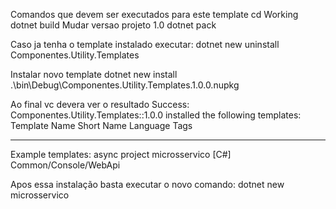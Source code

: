 Comandos que devem ser executados para este template
cd Working 
dotnet build
Mudar versao projeto 
    <PackageVersion>1.0</PackageVersion>
dotnet pack 

Caso ja tenha o template instalado executar:
dotnet new uninstall Componentes.Utility.Templates

Instalar novo template
dotnet new install .\bin\Debug\Componentes.Utility.Templates.1.0.0.nupkg

Ao final vc devera ver o resultado 
Success: Componentes.Utility.Templates::1.0.0 installed the following templates:
Template Name                     Short Name     Language  Tags
--------------------------------  -------------  --------  ---------------------
Example templates: async project  microsservico  [C#]      Common/Console/WebApi

Apos essa instalação basta executar o novo comando:
dotnet new microsservico